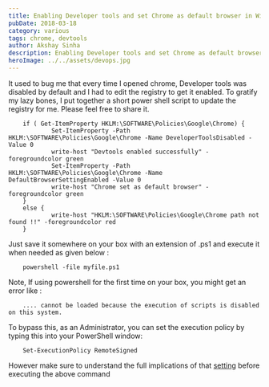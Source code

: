 ```yaml
---
title: Enabling Developer tools and set Chrome as default browser in Windows
pubDate: 2018-03-18
category: various
tags: chrome, devtools
author: Akshay Sinha
description: Enabling Developer tools and set Chrome as default browser in Windows
heroImage: ../../assets/devops.jpg
---
```


It used to bug me that every time I opened chrome, Developer tools was disabled by default and I had to edit the registry to get it enabled. To gratify my lazy bones, I put together a short power shell script to update the registry for me. Please feel free to share it.

        if ( Get-ItemProperty HKLM:\SOFTWARE\Policies\Google\Chrome) {   
                Set-ItemProperty -Path HKLM:\SOFTWARE\Policies\Google\Chrome -Name DeveloperToolsDisabled -Value 0  
                write-host "Devtools enabled successfully" -foregroundcolor green  
                Set-ItemProperty -Path HKLM:\SOFTWARE\Policies\Google\Chrome -Name DefaultBrowserSettingEnabled -Value 0  
                write-host "Chrome set as default browser" -foregroundcolor green
        }
        else {  
                write-host "HKLM:\SOFTWARE\Policies\Google\Chrome path not found !!" -foregroundcolor red
        }

Just save it somewhere on your box with an extension of .ps1 and execute it when needed as given below :

        powershell -file myfile.ps1

Note, If using powershell for the first time on your box, you might get an error like :

        .... cannot be loaded because the execution of scripts is disabled on this system.

To bypass this, as an Administrator, you can set the execution policy by typing this into your PowerShell window:

        Set-ExecutionPolicy RemoteSigned

However make sure to understand the full implications of that [setting](https://docs.microsoft.com/en-us/previous-versions/windows/it-pro/windows-powershell-1.0/ee176961(v=technet.10)) before executing the above command
